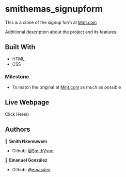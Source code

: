 # smithemas_signupform
This is a clone of the signup form at [Mint.com](https://www.Mint.com)

Additional description about the project and its features.

## Built With

- HTML,
- CSS

### Milestone

- To match the original at [Mint.com](https://www.Mint.com) as much as possible



## Live Webpage
Click Here()

## Authors

👤 **Smith Nkereuwem**

- Github: [@SmithVyne](https://github.com/smithvyne)


👤 **Emanuel González**

- Github: [@emasdev](https://github.com/emasdev)
